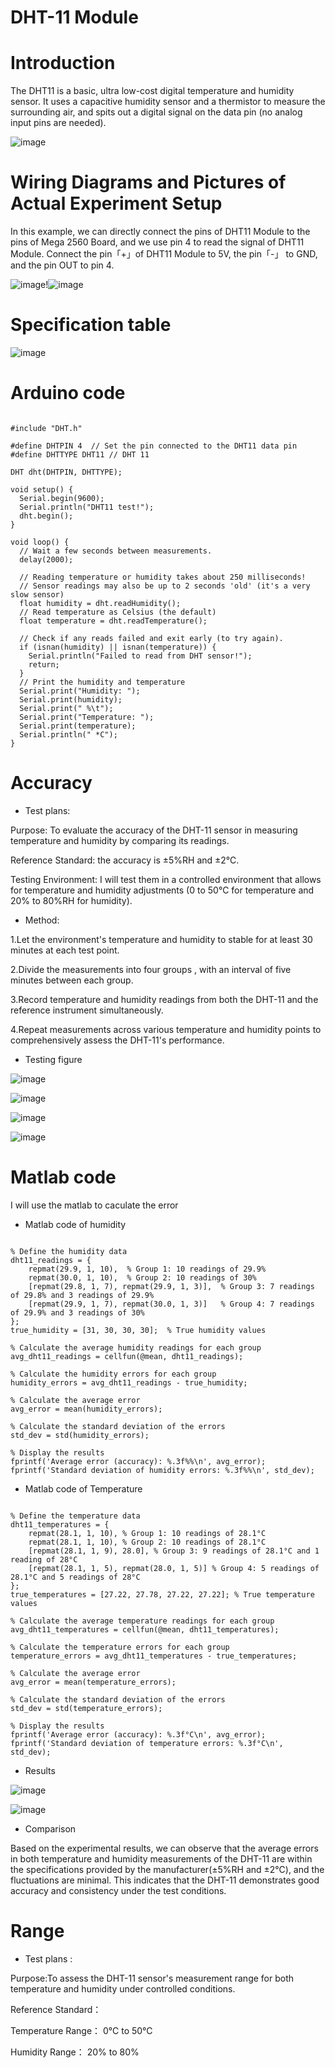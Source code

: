 # DHT-11 Module 
# Introduction
 The DHT11 is a basic, ultra low-cost digital temperature and humidity sensor. It uses a capacitive humidity sensor and a thermistor to measure the surrounding air, and spits out a digital signal on the data pin (no analog input pins are needed).
 
![image](https://github.com/Huimin0114/Sensor-Measurement/assets/161893598/9baae72e-b110-4443-8948-cf5e8316f980)
# Wiring Diagrams and Pictures of Actual Experiment Setup

In this example, we can directly connect the pins of DHT11 Module to the pins of Mega 2560 Board, and we use pin 4 to read the signal of DHT11 Module. Connect the pin「+」of DHT11 Module to 5V, the pin「-」 to GND, and the pin OUT to pin 4.

![image](https://github.com/Huimin0114/Sensor-Measurement/assets/161893598/85097740-6d5d-4cf7-bd81-84ce10d03f69)!![image](https://github.com/Huimin0114/Sensor-Measurement/assets/161893598/c7d242cf-a51f-453e-b6e4-b003de7416d6)

# Specification table
![image](https://github.com/Huimin0114/Sensor-Measurement/assets/161893598/c0726ff7-c7cf-41e2-91a2-22cafaf618e7)

# Arduino code
<pre><code>
#include "DHT.h"

#define DHTPIN 4  // Set the pin connected to the DHT11 data pin
#define DHTTYPE DHT11 // DHT 11 

DHT dht(DHTPIN, DHTTYPE);

void setup() {
  Serial.begin(9600);
  Serial.println("DHT11 test!");
  dht.begin();
}

void loop() {
  // Wait a few seconds between measurements.
  delay(2000);

  // Reading temperature or humidity takes about 250 milliseconds!
  // Sensor readings may also be up to 2 seconds 'old' (it's a very slow sensor)
  float humidity = dht.readHumidity();
  // Read temperature as Celsius (the default)
  float temperature = dht.readTemperature();

  // Check if any reads failed and exit early (to try again).
  if (isnan(humidity) || isnan(temperature)) {
    Serial.println("Failed to read from DHT sensor!");
    return;
  }
  // Print the humidity and temperature
  Serial.print("Humidity: "); 
  Serial.print(humidity);
  Serial.print(" %\t");
  Serial.print("Temperature: "); 
  Serial.print(temperature);
  Serial.println(" *C");
}
</code></pre>

 # Accuracy
 * Test plans:
 
Purpose: To evaluate the accuracy of the DHT-11 sensor in measuring temperature and humidity by comparing its readings.

Reference Standard: the accuracy is ±5%RH and ±2℃.

Testing Environment: I will test them in a controlled environment that allows for temperature and humidity adjustments (0 to 50°C for temperature and 20% to 80%RH for humidity).

* Method:

1.Let the environment's temperature and humidity to stable for at least 30 minutes at each test point.

2.Divide the measurements into  four groups , with an interval of five minutes between each group.

3.Record temperature and humidity readings from both the DHT-11 and the reference instrument simultaneously.  

4.Repeat measurements across various temperature and humidity points to comprehensively assess the DHT-11's performance.

* Testing figure

![image](https://github.com/Huimin0114/Sensor-Measurement/assets/161893598/487f5896-1090-4eb1-a013-582cb61c3daa)

![image](https://github.com/Huimin0114/Sensor-Measurement/assets/161893598/1910b7ba-eb37-4a92-a2e1-7a673fb1d92a)

![image](https://github.com/Huimin0114/Sensor-Measurement/assets/161893598/eba21d6c-7d99-47a5-b9ac-d7413b1fe471)

![image](https://github.com/Huimin0114/Sensor-Measurement/assets/161893598/3b40491e-f561-40b0-acf2-da46c71a6826)

# Matlab code
I will use the matlab to caculate the error

 * Matlab code of humidity

<pre><code>
% Define the humidity data
dht11_readings = {
    repmat(29.9, 1, 10),  % Group 1: 10 readings of 29.9%
    repmat(30.0, 1, 10),  % Group 2: 10 readings of 30%
    [repmat(29.8, 1, 7), repmat(29.9, 1, 3)],  % Group 3: 7 readings of 29.8% and 3 readings of 29.9%
    [repmat(29.9, 1, 7), repmat(30.0, 1, 3)]   % Group 4: 7 readings of 29.9% and 3 readings of 30%
};
true_humidity = [31, 30, 30, 30];  % True humidity values

% Calculate the average humidity readings for each group
avg_dht11_readings = cellfun(@mean, dht11_readings);

% Calculate the humidity errors for each group
humidity_errors = avg_dht11_readings - true_humidity;

% Calculate the average error
avg_error = mean(humidity_errors);

% Calculate the standard deviation of the errors
std_dev = std(humidity_errors);

% Display the results
fprintf('Average error (accuracy): %.3f%%\n', avg_error);
fprintf('Standard deviation of humidity errors: %.3f%%\n', std_dev);
</code></pre>

 * Matlab code of Temperature 
<pre><code>
% Define the temperature data
dht11_temperatures = {
    repmat(28.1, 1, 10), % Group 1: 10 readings of 28.1°C
    repmat(28.1, 1, 10), % Group 2: 10 readings of 28.1°C
    [repmat(28.1, 1, 9), 28.0], % Group 3: 9 readings of 28.1°C and 1 reading of 28°C
    [repmat(28.1, 1, 5), repmat(28.0, 1, 5)] % Group 4: 5 readings of 28.1°C and 5 readings of 28°C
};
true_temperatures = [27.22, 27.78, 27.22, 27.22]; % True temperature values

% Calculate the average temperature readings for each group
avg_dht11_temperatures = cellfun(@mean, dht11_temperatures);

% Calculate the temperature errors for each group
temperature_errors = avg_dht11_temperatures - true_temperatures;

% Calculate the average error
avg_error = mean(temperature_errors);

% Calculate the standard deviation of the errors
std_dev = std(temperature_errors);

% Display the results
fprintf('Average error (accuracy): %.3f°C\n', avg_error);
fprintf('Standard deviation of temperature errors: %.3f°C\n', std_dev);
</code></pre>

* Results

![image](https://github.com/Huimin0114/Sensor-Measurement/assets/161893598/99fbcaee-10d1-404a-b4c3-7c697f4d0b2f)

![image](https://github.com/Huimin0114/Sensor-Measurement/assets/161893598/f7a9fc88-532a-4a4a-bfe1-ac87642b52c6)

* Comparison
  
Based on the experimental results, we can observe that the average errors in both temperature and humidity measurements of the DHT-11 are within the specifications provided by the manufacturer(±5%RH and ±2℃), and the fluctuations are minimal. This indicates that the DHT-11 demonstrates good accuracy and consistency under the test conditions.

# Range
* Test plans :

Purpose:To assess the DHT-11 sensor's measurement  range for both temperature and humidity under controlled conditions.

Reference Standard：

Temperature Range：	 0°C to 50°C 

Humidity Range：	20% to 80%

